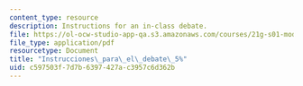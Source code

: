 ```yaml
---
content_type: resource
description: Instructions for an in-class debate.
file: https://ol-ocw-studio-app-qa.s3.amazonaws.com/courses/21g-s01-modern-mexico-representations-of-mexico-citys-urban-life-spring-2015/c597503f7d7b6397427ac3957c6d362b_MIT21G_S01S15_debate_prep.pdf
file_type: application/pdf
resourcetype: Document
title: "Instrucciones\_para\_el\_debate\_5%"
uid: c597503f-7d7b-6397-427a-c3957c6d362b
---
```

